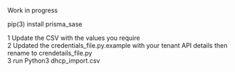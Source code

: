 Work in progress<br>

pip(3) install prisma_sase<br>

1 Update the CSV with the values you require<br>
2 Updated the credentials_file.py.example with your tenant API details then rename to crendetails_file.py<br>
3 run Python3 dhcp_import.csv<br>
